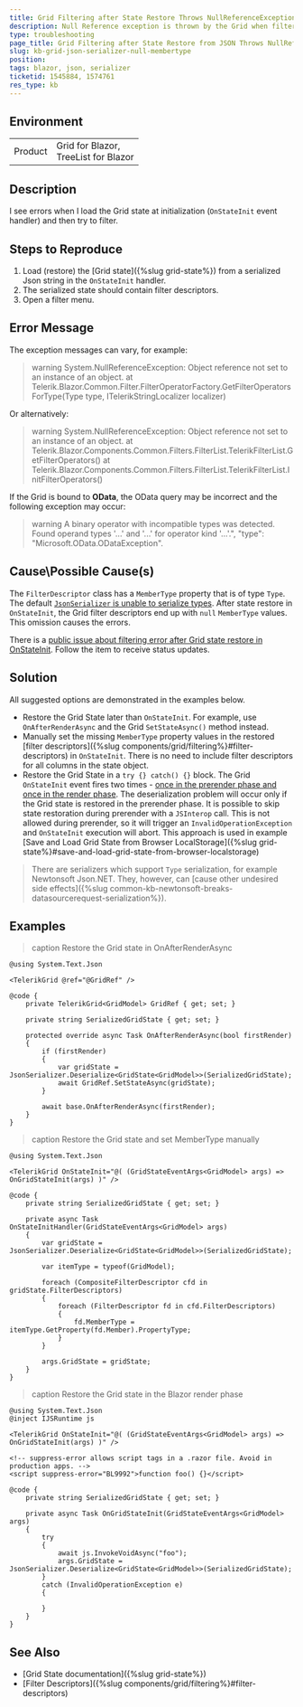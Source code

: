 ```yaml
---
title: Grid Filtering after State Restore Throws NullReferenceException
description: Null Reference exception is thrown by the Grid when filters are restored in OnStateInit.
type: troubleshooting
page_title: Grid Filtering after State Restore from JSON Throws NullReferenceException
slug: kb-grid-json-serializer-null-membertype
position: 
tags: blazor, json, serializer
ticketid: 1545884, 1574761
res_type: kb
---
```


## Environment

<table>
    <tbody>
        <tr>
            <td>Product</td>
            <td>Grid for Blazor, <br /> TreeList for Blazor</td>
        </tr>
    </tbody>
</table>


## Description

I see errors when I load the Grid state at initialization (`OnStateInit` event handler) and then try to filter.


## Steps to Reproduce

1. Load (restore) the [Grid state]({%slug grid-state%}) from a serialized Json string in the `OnStateInit` handler.
1. The serialized state should contain filter descriptors.
1. Open a filter menu.


## Error Message

The exception messages can vary, for example:

>warning System.NullReferenceException: Object reference not set to an instance of an object.
at Telerik.Blazor.Common.Filter.FilterOperatorFactory.GetFilterOperatorsForType(Type type, ITelerikStringLocalizer localizer)

Or alternatively:

>warning System.NullReferenceException: Object reference not set to an instance of an object.
at Telerik.Blazor.Components.Common.Filters.FilterList.TelerikFilterList.GetFilterOperators()
at Telerik.Blazor.Components.Common.Filters.FilterList.TelerikFilterList.InitFilterOperators()

If the Grid is bound to **OData**, the OData query may be incorrect and the following exception may occur:

>warning A binary operator with incompatible types was detected. Found operand types '...' and '...' for operator kind '...'.", "type": "Microsoft.OData.ODataException".


## Cause\Possible Cause(s)

The `FilterDescriptor` class has a `MemberType` property that is of type `Type`. The default [`JsonSerializer` is unable to serialize types](https://docs.microsoft.com/en-us/dotnet/standard/serialization/system-text-json-migrate-from-newtonsoft-how-to?pivots=dotnet-6-0#types-without-built-in-support). After state restore in `OnStateInit`, the Grid filter descriptors end up with `null` `MemberType` values. This omission causes the errors.

There is a [public issue about filtering error after Grid state restore in OnStateInit](https://feedback.telerik.com/blazor/1505237-set-deserialized-grid-state-in-onstateinit-handler-cause-error-on-open-filter-menu-of-column-on-ui). Follow the item to receive status updates.


## Solution

All suggested options are demonstrated in the examples below.

* Restore the Grid State later than `OnStateInit`. For example, use `OnAfterRenderAsync` and the Grid `SetStateAsync()` method instead.
* Manually set the missing `MemberType` property values in the restored [filter descriptors]({%slug components/grid/filtering%}#filter-descriptors) in `OnStateInit`. There is no need to include filter descriptors for all columns in the state object.
* Restore the Grid State in a `try {} catch() {}` block. The Grid `OnStateInit` event fires two times - [once in the prerender phase and once in the render phase](https://docs.microsoft.com/en-us/aspnet/core/blazor/components/lifecycle?view=aspnetcore-6.0#component-initialization-oninitializedasync). The deserialization problem will occur only if the Grid state is restored in the prerender phase. It is possible to skip state restoration during prerender with a `JSInterop` call. This is not allowed during prerender, so it will trigger an `InvalidOperationException` and `OnStateInit` execution will abort. This approach is used in example [Save and Load Grid State from Browser LocalStorage]({%slug grid-state%}#save-and-load-grid-state-from-browser-localstorage)

> There are serializers which support `Type` serialization, for example Newtonsoft Json.NET. They, however, can [cause other undesired side effects]({%slug common-kb-newtonsoft-breaks-datasourcerequest-serialization%}).


## Examples

>caption Restore the Grid state in OnAfterRenderAsync

<div class="skip-repl"></div>

````CSHTML
@using System.Text.Json

<TelerikGrid @ref="@GridRef" />

@code {
    private TelerikGrid<GridModel> GridRef { get; set; }

    private string SerializedGridState { get; set; }

    protected override async Task OnAfterRenderAsync(bool firstRender)
    {
        if (firstRender)
        {
            var gridState = JsonSerializer.Deserialize<GridState<GridModel>>(SerializedGridState);
            await GridRef.SetStateAsync(gridState);
        }

        await base.OnAfterRenderAsync(firstRender);
    }
}
````

>caption Restore the Grid state and set MemberType manually

<div class="skip-repl"></div>

````CSHTML
@using System.Text.Json

<TelerikGrid OnStateInit="@( (GridStateEventArgs<GridModel> args) => OnGridStateInit(args) )" />

@code {
    private string SerializedGridState { get; set; }

    private async Task OnStateInitHandler(GridStateEventArgs<GridModel> args)
    {
        var gridState = JsonSerializer.Deserialize<GridState<GridModel>>(SerializedGridState);

        var itemType = typeof(GridModel);

        foreach (CompositeFilterDescriptor cfd in gridState.FilterDescriptors)
        {
            foreach (FilterDescriptor fd in cfd.FilterDescriptors)
            {
                fd.MemberType = itemType.GetProperty(fd.Member).PropertyType;
            }
        }

        args.GridState = gridState;
    }
}
````

>caption Restore the Grid state in the Blazor render phase

<div class="skip-repl"></div>

````CSHTML
@using System.Text.Json
@inject IJSRuntime js

<TelerikGrid OnStateInit="@( (GridStateEventArgs<GridModel> args) => OnGridStateInit(args) )" />

<!-- suppress-error allows script tags in a .razor file. Avoid in production apps. -->
<script suppress-error="BL9992">function foo() {}</script>

@code {
    private string SerializedGridState { get; set; }

    private async Task OnGridStateInit(GridStateEventArgs<GridModel> args)
    {
        try
        {
            await js.InvokeVoidAsync("foo");
            args.GridState = JsonSerializer.Deserialize<GridState<GridModel>>(SerializedGridState);
        }
        catch (InvalidOperationException e)
        {

        }
    }
}
````

## See Also

* [Grid State documentation]({%slug grid-state%})
* [Filter Descriptors]({%slug components/grid/filtering%}#filter-descriptors)
